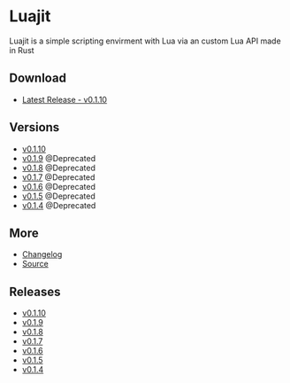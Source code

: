 # Luajit

Luajit is a simple scripting envirment with Lua via an custom Lua API
made in Rust

## Download
- [Latest Release - v0.1.10](https://github.com/ShadowDara/LuaAPI-Rust/releases/tag/v0.1.10)

## Versions

- [v0.1.10](./v0.1.10/)
- [v0.1.9](./v0.1.9/) @Deprecated
- [v0.1.8](./v0.1.8/) @Deprecated
- [v0.1.7](./v0.1.7/) @Deprecated
- [v0.1.6](./v0.1.6/) @Deprecated
- [v0.1.5](./v0.1.5/) @Deprecated
- [v0.1.4](./v0.1.4/) @Deprecated

## More
- [Changelog](./CHANGELOG.md)
- [Source](https://github.com/ShadowDara/LuaAPI-Rust)

## Releases
- [v0.1.10](https://github.com/ShadowDara/LuaAPI-Rust/releases/tag/v0.1.10)
- [v0.1.9](https://github.com/ShadowDara/LuaAPI-Rust/releases/tag/v0.1.9)
- [v0.1.8](https://github.com/ShadowDara/LuaAPI-Rust/releases/tag/v0.1.8)
- [v0.1.7](https://github.com/ShadowDara/LuaAPI-Rust/releases/tag/v0.1.7)
- [v0.1.6](https://github.com/ShadowDara/LuaAPI-Rust/releases/tag/v0.1.6)
- [v0.1.5](https://github.com/ShadowDara/LuaAPI-Rust/releases/tag/v0.1.5)
- [v0.1.4](https://github.com/ShadowDara/LuaAPI-Rust/releases/tag/v0.1.4)
